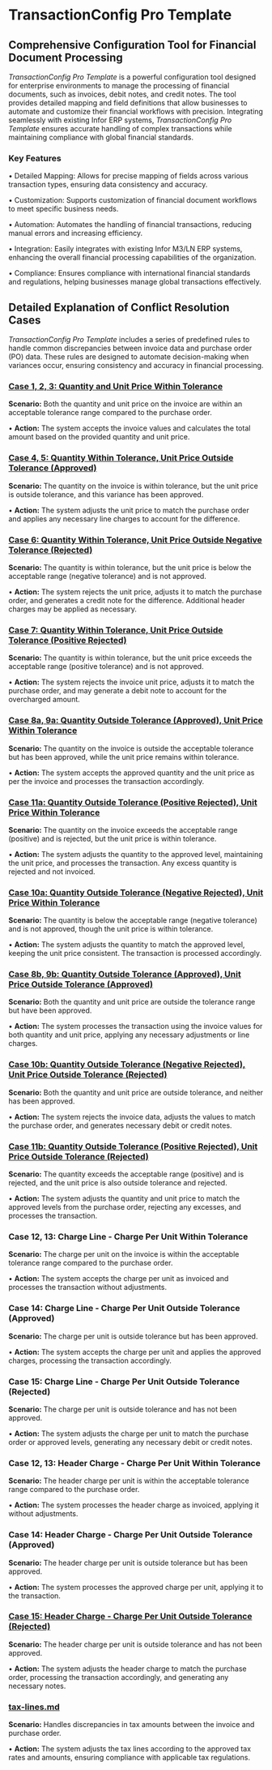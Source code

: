 # TransactionConfig Pro Template

## Comprehensive Configuration Tool for Financial Document Processing

_TransactionConfig Pro Template_ is a powerful configuration tool designed for enterprise environments to manage the processing of financial documents, such as invoices, debit notes, and credit notes. The tool provides detailed mapping and field definitions that allow businesses to automate and customize their financial workflows with precision. Integrating seamlessly with existing Infor ERP systems, _TransactionConfig Pro Template_ ensures accurate handling of complex transactions while maintaining compliance with global financial standards.

### Key Features

• Detailed Mapping: Allows for precise mapping of fields across various transaction types, ensuring data consistency and accuracy.

• Customization: Supports customization of financial document workflows to meet specific business needs.

• Automation: Automates the handling of financial transactions, reducing manual errors and increasing efficiency.

• Integration: Easily integrates with existing Infor M3/LN ERP systems, enhancing the overall financial processing capabilities of the organization.

• Compliance: Ensures compliance with international financial standards and regulations, helping businesses manage global transactions effectively.



## Detailed Explanation of Conflict Resolution Cases

_TransactionConfig Pro Template_ includes a series of predefined rules to handle common discrepancies between invoice data and purchase order (PO) data. These rules are designed to automate decision-making when variances occur, ensuring consistency and accuracy in financial processing.

### [Case 1, 2, 3: Quantity and Unit Price Within Tolerance](transactionconfig-pro-template/case-1-2-3-quantity-and-unit-price-within-tolerance.md)

**Scenario:** Both the quantity and unit price on the invoice are within an acceptable tolerance range compared to the purchase order.

• **Action:** The system accepts the invoice values and calculates the total amount based on the provided quantity and unit price.

### [Case 4, 5: Quantity Within Tolerance, Unit Price Outside Tolerance (Approved)](transactionconfig-pro-template/case-4-5-quantity-within-tolerance-unit-price-outside-tolerance-approved.md)

**Scenario:** The quantity on the invoice is within tolerance, but the unit price is outside tolerance, and this variance has been approved.

• **Action:** The system adjusts the unit price to match the purchase order and applies any necessary line charges to account for the difference.

### [Case 6: Quantity Within Tolerance, Unit Price Outside Negative Tolerance (Rejected)](transactionconfig-pro-template/case-6-quantity-within-tolerance-unit-price-outside-negative-tolerance-rejected.md)

**Scenario:** The quantity is within tolerance, but the unit price is below the acceptable range (negative tolerance) and is not approved.

• **Action:** The system rejects the unit price, adjusts it to match the purchase order, and generates a credit note for the difference. Additional header charges may be applied as necessary.

### [Case 7: Quantity Within Tolerance, Unit Price Outside Tolerance (Positive Rejected)](transactionconfig-pro-template/case-7-quantity-within-tolerance-unit-price-outside-tolerance-positive-rejected.md)

**Scenario:** The quantity is within tolerance, but the unit price exceeds the acceptable range (positive tolerance) and is not approved.

• **Action:** The system rejects the invoice unit price, adjusts it to match the purchase order, and may generate a debit note to account for the overcharged amount.

### [Case 8a, 9a: Quantity Outside Tolerance (Approved), Unit Price Within Tolerance](transactionconfig-pro-template/case-8a-9a-quantity-outside-tolerance-approved-unit-price-within-tolerance.md)

**Scenario:** The quantity on the invoice is outside the acceptable tolerance but has been approved, while the unit price remains within tolerance.

• **Action:** The system accepts the approved quantity and the unit price as per the invoice and processes the transaction accordingly.

### [Case 11a: Quantity Outside Tolerance (Positive Rejected), Unit Price Within Tolerance](transactionconfig-pro-template/case-11a-quantity-outside-tolerance-positive-rejected-unit-price-within-tolerance.md)

**Scenario:** The quantity on the invoice exceeds the acceptable range (positive) and is rejected, but the unit price is within tolerance.

• **Action:** The system adjusts the quantity to the approved level, maintaining the unit price, and processes the transaction. Any excess quantity is rejected and not invoiced.

### [Case 10a: Quantity Outside Tolerance (Negative Rejected), Unit Price Within Tolerance](transactionconfig-pro-template/case-10a-quantity-outside-tolerance-negative-rejected-unit-price-within-tolerance.md)

**Scenario:** The quantity is below the acceptable range (negative tolerance) and is not approved, though the unit price is within tolerance.

• **Action:** The system adjusts the quantity to match the approved level, keeping the unit price consistent. The transaction is processed accordingly.

### [Case 8b, 9b: Quantity Outside Tolerance (Approved), Unit Price Outside Tolerance (Approved)](transactionconfig-pro-template/case-8b-9b-quantity-outside-tolerance-approved-unit-price-outside-tolerance-approved.md)

**Scenario:** Both the quantity and unit price are outside the tolerance range but have been approved.

• **Action:** The system processes the transaction using the invoice values for both quantity and unit price, applying any necessary adjustments or line charges.

### [Case 10b: Quantity Outside Tolerance (Negative Rejected), Unit Price Outside Tolerance (Rejected)](transactionconfig-pro-template/case-10b-quantity-outside-tolerance-negative-rejected-unit-price-outside-tolerance-rejected.md)

**Scenario:** Both the quantity and unit price are outside tolerance, and neither has been approved.

• **Action:** The system rejects the invoice data, adjusts the values to match the purchase order, and generates necessary debit or credit notes.

### [Case 11b: Quantity Outside Tolerance (Positive Rejected), Unit Price Outside Tolerance (Rejected)](transactionconfig-pro-template/case-11b-quantity-outside-tolerance-positive-rejected-unit-price-outside-tolerance-rejected.md)

**Scenario:** The quantity exceeds the acceptable range (positive) and is rejected, and the unit price is also outside tolerance and rejected.

• **Action:** The system adjusts the quantity and unit price to match the approved levels from the purchase order, rejecting any excesses, and processes the transaction.

### Case 12, 13: Charge Line - Charge Per Unit Within Tolerance

**Scenario:** The charge per unit on the invoice is within the acceptable tolerance range compared to the purchase order.

• **Action:** The system accepts the charge per unit as invoiced and processes the transaction without adjustments.

### Case 14: Charge Line - Charge Per Unit Outside Tolerance (Approved)

**Scenario:** The charge per unit is outside tolerance but has been approved.

• **Action:** The system accepts the charge per unit and applies the approved charges, processing the transaction accordingly.

### Case 15: Charge Line - Charge Per Unit Outside Tolerance (Rejected)

**Scenario:** The charge per unit is outside tolerance and has not been approved.

• **Action:** The system adjusts the charge per unit to match the purchase order or approved levels, generating any necessary debit or credit notes.

### Case 12, 13: Header Charge - Charge Per Unit Within Tolerance

**Scenario:** The header charge per unit is within the acceptable tolerance range compared to the purchase order.

• **Action:** The system processes the header charge as invoiced, applying it without adjustments.

### Case 14: Header Charge - Charge Per Unit Outside Tolerance (Approved)

**Scenario:** The header charge per unit is outside tolerance but has been approved.

• **Action:** The system processes the approved charge per unit, applying it to the transaction.

### [Case 15: Header Charge - Charge Per Unit Outside Tolerance (Rejected)](transactionconfig-pro-template/case-15-header-charge-charge-per-unit-outside-tolerance-rejected.md)

**Scenario:** The header charge per unit is outside tolerance and has not been approved.

• **Action:** The system adjusts the header charge to match the purchase order, processing the transaction accordingly, and generating any necessary notes.

### [tax-lines.md](transactionconfig-pro-template/tax-lines.md "mention")

**Scenario:** Handles discrepancies in tax amounts between the invoice and purchase order.

• **Action:** The system adjusts the tax lines according to the approved tax rates and amounts, ensuring compliance with applicable tax regulations.
